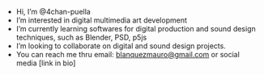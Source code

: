 - Hi, I’m @4chan-puella 
- I’m interested in digital multimedia art development 
- I’m currently learning softwares for digital production and sound design techniques, such as Blender, PSD, p5js
- I’m looking to collaborate on digital and sound design projects. 
- You can reach me thru email: blanquezmauro@gmail.com or social media [link in bio]

<!---
4chan-puella/4chan-puella is a ✨ special ✨ repository because its `README.md` (this file) appears on your GitHub profile.
You can click the Preview link to take a look at your changes.
--->
